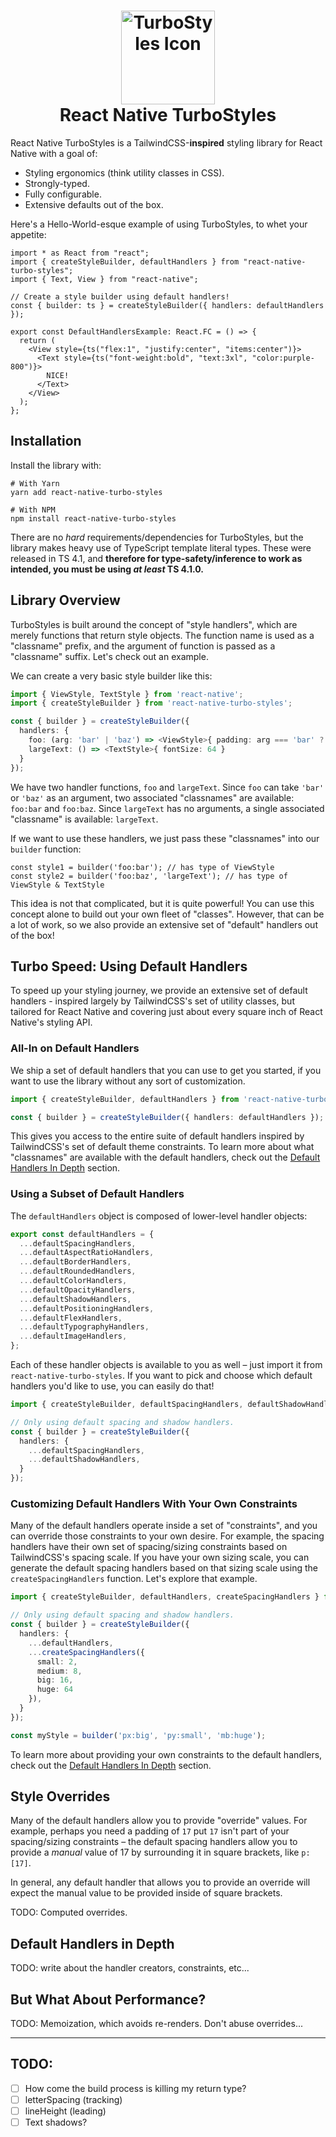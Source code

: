 <h1 align="center">
  <img margin="auto" src="https://turbostyles.gksander.com/img/logo.svg" alt="TurboStyles Icon" width="150px">
  <br>
  <span>React Native TurboStyles</span>
</h1>

React Native TurboStyles is a TailwindCSS-**inspired** styling library for React Native with a goal of:

- Styling ergonomics (think utility classes in CSS).
- Strongly-typed.
- Fully configurable.
- Extensive defaults out of the box.

Here's a Hello-World-esque example of using TurboStyles, to whet your appetite:

```tsx
import * as React from "react";
import { createStyleBuilder, defaultHandlers } from "react-native-turbo-styles";
import { Text, View } from "react-native";

// Create a style builder using default handlers!
const { builder: ts } = createStyleBuilder({ handlers: defaultHandlers });

export const DefaultHandlersExample: React.FC = () => {
  return (
    <View style={ts("flex:1", "justify:center", "items:center")}>
      <Text style={ts("font-weight:bold", "text:3xl", "color:purple-800")}>
        NICE!
      </Text>
    </View>
  );
};
```

## Installation

Install the library with:

```shell
# With Yarn
yarn add react-native-turbo-styles

# With NPM
npm install react-native-turbo-styles
```

There are no _hard_ requirements/dependencies for TurboStyles, but the library makes heavy use of TypeScript template literal types. These were released in TS 4.1, and **therefore for type-safety/inference to work as intended, you must be using _at least_ TS 4.1.0.**

## Library Overview

TurboStyles is built around the concept of "style handlers", which are merely functions that return style objects. The function name is used as a "classname" prefix, and the argument of function is passed as a "classname" suffix. Let's check out an example.

We can create a very basic style builder like this:

```ts
import { ViewStyle, TextStyle } from 'react-native';
import { createStyleBuilder } from 'react-native-turbo-styles';

const { builder } = createStyleBuilder({
  handlers: {
    foo: (arg: 'bar' | 'baz') => <ViewStyle>{ padding: arg === 'bar' ? 8 : 16 },
    largeText: () => <TextStyle>{ fontSize: 64 }
  }
});
```

We have two handler functions, `foo` and `largeText`. Since `foo` can take `'bar'` or `'baz'` as an argument, two associated "classnames" are available: `foo:bar` and `foo:baz`. Since `largeText` has no arguments, a single associated "classname" is available: `largeText`.

If we want to use these handlers, we just pass these "classnames" into our `builder` function:

```tsx
const style1 = builder('foo:bar'); // has type of ViewStyle
const style2 = builder('foo:baz', 'largeText'); // has type of ViewStyle & TextStyle
```

This idea is not that complicated, but it is quite powerful! You can use this concept alone to build out your own fleet of "classes". However, that can be a lot of work, so we also provide an extensive set of "default" handlers out of the box!

## Turbo Speed: Using Default Handlers

To speed up your styling journey, we provide an extensive set of default handlers - inspired largely by TailwindCSS's set of utility classes, but tailored for React Native and covering just about every square inch of React Native's styling API.

### All-In on Default Handlers

We ship a set of default handlers that you can use to get you started, if you want to use the library without any sort of customization.

```ts
import { createStyleBuilder, defaultHandlers } from 'react-native-turbo-styles';

const { builder } = createStyleBuilder({ handlers: defaultHandlers });
```

This gives you access to the entire suite of default handlers inspired by TailwindCSS's set of default theme constraints. To learn more about what "classnames" are available with the default handlers, check out the [Default Handlers In Depth](#default-handlers-in-depth) section.

### Using a Subset of Default Handlers

The `defaultHandlers` object is composed of lower-level handler objects:

```ts
export const defaultHandlers = {
  ...defaultSpacingHandlers,
  ...defaultAspectRatioHandlers,
  ...defaultBorderHandlers,
  ...defaultRoundedHandlers,
  ...defaultColorHandlers,
  ...defaultOpacityHandlers,
  ...defaultShadowHandlers,
  ...defaultPositioningHandlers,
  ...defaultFlexHandlers,
  ...defaultTypographyHandlers,
  ...defaultImageHandlers,
};
```

Each of these handler objects is available to you as well &ndash; just import it from `react-native-turbo-styles`. If you want to pick and choose which default handlers you'd like to use, you can easily do that!

```ts
import { createStyleBuilder, defaultSpacingHandlers, defaultShadowHandlers } from 'react-native-turbo-styles';

// Only using default spacing and shadow handlers.
const { builder } = createStyleBuilder({
  handlers: {
    ...defaultSpacingHandlers,
    ...defaultShadowHandlers,
  }
});
```

### Customizing Default Handlers With Your Own Constraints

Many of the default handlers operate inside a set of "constraints", and you can override those constraints to your own desire. For example, the spacing handlers have their own set of spacing/sizing constraints based on TailwindCSS's spacing scale. If you have your own sizing scale, you can generate the default spacing handlers based on that sizing scale using the `createSpacingHandlers` function. Let's explore that example.

```ts
import { createStyleBuilder, defaultHandlers, createSpacingHandlers } from 'react-native-turbo-styles';

// Only using default spacing and shadow handlers.
const { builder } = createStyleBuilder({
  handlers: {
    ...defaultHandlers,
    ...createSpacingHandlers({
      small: 2,
      medium: 8,
      big: 16,
      huge: 64
    }),
  }
});

const myStyle = builder('px:big', 'py:small', 'mb:huge');
```

To learn more about providing your own constraints to the default handlers, check out the [Default Handlers In Depth](#default-handlers-in-depth) section.

## Style Overrides

Many of the default handlers allow you to provide "override" values. For example, perhaps you need a padding of `17` put `17` isn't part of your spacing/sizing constraints &ndash; the default spacing handlers allow you to provide a _manual_ value of 17 by surrounding it in square brackets, like `p:[17]`.

In general, any default handler that allows you to provide an override will expect the manual value to be provided inside of square brackets.

TODO: Computed overrides.

## Default Handlers in Depth

TODO: write about the handler creators, constraints, etc...

## But What About Performance?

TODO: Memoization, which avoids re-renders. Don't abuse overrides...

---

## TODO:

- [ ] How come the build process is killing my return type?
- [ ] letterSpacing (tracking)
- [ ] lineHeight (leading)
- [ ] Text shadows?
